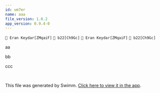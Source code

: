 ```yaml
---
id: um7er
name: aaa
file_version: 1.0.2
app_version: 0.9.4-0
---
```


`👤 Eran Keydar[ZMqaiF]` `👤 b22[Ch9Gc]` `👤 Eran Keydar[ZMqaiF]` `👤 b22[Ch9Gc]`

aa

bb

ccc





<br/>

This file was generated by Swimm. [Click here to view it in the app](https://swimm-web-app.web.app/repos/Z2l0aHViJTNBJTNBdDQlM0ElM0FlcmFuLXN3aW1t/docs/um7er).